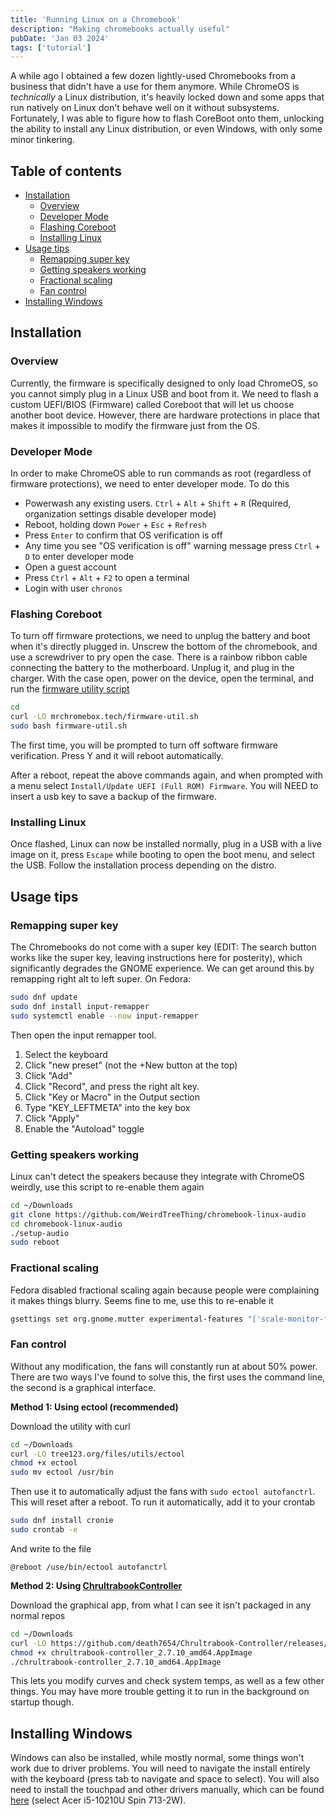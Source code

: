 ```yaml
---
title: 'Running Linux on a Chromebook'
description: "Making chromebooks actually useful"
pubDate: 'Jan 03 2024'
tags: ['tutorial']
---
```


A while ago I obtained a few dozen lightly-used Chromebooks from a business that didn't have a use for them anymore. While ChromeOS is *technically* a Linux distribution, it's heavily locked down and some apps that run natively on Linux don't behave well on it without subsystems. Fortunately, I was able to figure how to flash CoreBoot onto them, unlocking the ability to install any Linux distribution, or even Windows, with only some minor tinkering.

## Table of contents
- [Installation](#installation)
  - [Overview](#overview)
  - [Developer Mode](#developer-mode)
  - [Flashing Coreboot](#flashing-coreboot)
  - [Installing Linux](#installing-linux)
- [Usage tips](#usage-tips)
  - [Remapping super key](#remapping-super-key)
  - [Getting speakers working](#getting-speakers-working)
  - [Fractional scaling](#fractional-scaling)
  - [Fan control](#fan-control)
- [Installing Windows](#installing-windows)

## Installation

### Overview

Currently, the firmware is specifically designed to only load ChromeOS, so you cannot simply plug in a Linux USB and boot from it. We need to flash a custom UEFI/BIOS (Firmware) called Coreboot that will let us choose another boot device. However, there are hardware protections in place that makes it impossible to modify the firmware just from the OS. 

### Developer Mode

In order to make ChromeOS able to run commands as root (regardless of firmware protections), we need to enter developer mode. To do this
- Powerwash any existing users. `Ctrl` + `Alt` + `Shift` + `R` (Required, organization settings disable developer mode)
- Reboot, holding down `Power` + `Esc` + `Refresh`
- Press `Enter` to confirm that OS verification is off
- Any time you see "OS verification is off" warning message press `Ctrl` + `D` to enter developer mode
- Open a guest account
- Press `Ctrl` + `Alt` + `F2` to open a terminal
- Login with user `chronos`

### Flashing Coreboot

To turn off firmware protections, we need to unplug the battery and boot when it's directly plugged in. Unscrew the bottom of the chromebook, and use a screwdriver to pry open the case. There is a rainbow ribbon cable connecting the battery to the motherboard. Unplug it, and plug in the charger. With the case open, power on the device, open the terminal, and run the [firmware utility script](https://mrchromebox.tech/#fwscript)

```bash
cd
curl -LO mrchromebox.tech/firmware-util.sh
sudo bash firmware-util.sh
```
The first time, you will be prompted to turn off software firmware verification. Press Y and it will reboot automatically.

After a reboot, repeat the above commands again, and when prompted with a menu select `Install/Update UEFI (Full ROM) Firmware`. You will NEED to insert a usb key to save a backup of the firmware. 

### Installing Linux

Once flashed, Linux can now be installed normally, plug in a USB with a live image on it, press `Escape` while booting to open the boot menu, and select the USB. Follow the installation process depending on the distro.

## Usage tips
### Remapping super key

The Chromebooks do not come with a super key (EDIT: The search button works like the super key, leaving instructions here for posterity), which significantly degrades the GNOME experience. We can get around this by remapping right alt to left super. On Fedora:

```bash
sudo dnf update
sudo dnf install input-remapper
sudo systemctl enable --now input-remapper
```

Then open the input remapper tool. 

1. Select the keyboard
2. Click "new preset" (not the +New button at the top)
3. Click "Add"
4. Click "Record", and press the right alt key. 
5. Click "Key or Macro" in the Output section
6. Type "KEY_LEFTMETA" into the key box
7. Click "Apply"
8. Enable the "Autoload" toggle

<!-- <img src="https://user-images.githubusercontent.com/84288806/280539862-654738d8-5384-4155-ac62-a835b366885e.png" width=600> -->

### Getting speakers working

Linux can't detect the speakers because they integrate with ChromeOS weirdly, use this script to re-enable them again

```bash
cd ~/Downloads
git clone https://github.com/WeirdTreeThing/chromebook-linux-audio
cd chromebook-linux-audio
./setup-audio
sudo reboot
```

### Fractional scaling

Fedora disabled fractional scaling again because people were complaining it makes things blurry. Seems fine to me, use this to re-enable it

```bash
gsettings set org.gnome.mutter experimental-features "['scale-monitor-framebuffer']"
```

### Fan control

Without any modification, the fans will constantly run at about 50% power. There are two ways I've found to solve this, the first uses the command line, the second is a graphical interface.

**Method 1: Using ectool (recommended)**

Download the utility with curl

```bash
cd ~/Downloads
curl -LO tree123.org/files/utils/ectool
chmod +x ectool
sudo mv ectool /usr/bin
```

Then use it to automatically adjust the fans with `sudo ectool autofanctrl`. This will reset after a reboot. To run it automatically, add it to your crontab

```bash
sudo dnf install cronie
sudo crontab -e
```

And write to the file

```
@reboot /use/bin/ectool autofanctrl
```

**Method 2: Using [ChrultrabookController](https://github.com/death7654/Chrultrabook-Controller)**

Download the graphical app, from what I can see it isn't packaged in any normal repos
```bash
cd ~/Downloads
curl -LO https://github.com/death7654/Chrultrabook-Controller/releases/download/2.7.10/chrultrabook-controller_2.7.10_amd64.AppImage
chmod +x chrultrabook-controller_2.7.10_amd64.AppImage
./chrultrabook-controller_2.7.10_amd64.AppImage
```
This lets you modify curves and check system temps, as well as a few other things. You may have more trouble getting it to run in the background on startup though.

## Installing Windows

Windows can also be installed, while mostly normal, some things won't work due to driver problems. You will need to navigate the install entirely with the keyboard (press tab to navigate and space to select). You will also need to install the touchpad and other drivers manually, which can be found [here](https://coolstar.org/chromebook/windows-install.html) (select Acer i5-10210U Spin 713-2W).
